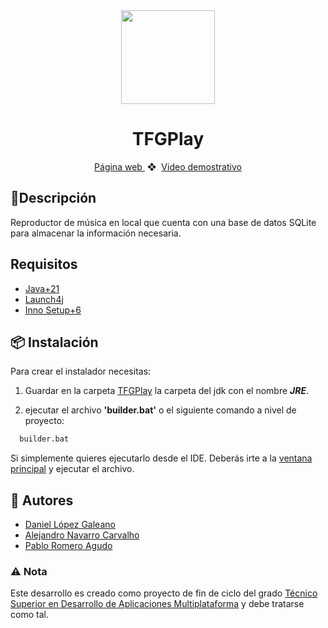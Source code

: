 <div align="center">
  <a href="https://tfg-play-web.vercel.app">
    <img src="./TFG/favicon.ico" width="150" height="150">
  </a>
  <h1>TFGPlay</h1>
</div>

<div align="center">
  <a href="https://tfg-play-web.vercel.app/">
    Página web
  </a>
  <span>&nbsp;❖&nbsp;</span>
  <a href="https://drive.google.com/file/d/1dOD629cpYewjJrCZTxDvenyss9KSqopf/view">
    Video demostrativo
  </a>
</div>

## 📒Descripción

Reproductor de música en local que cuenta con una base de datos SQLite para almacenar la información necesaria.

## Requisitos

- [Java+21](https://www.oracle.com/java/technologies/downloads/#java21)
- [Launch4j](https://launch4j.sourceforge.net/)
- [Inno Setup+6](https://jrsoftware.org/isdl.php)

## 📦 Instalación

Para crear el instalador necesitas:

1.  Guardar en la carpeta [TFGPlay](./TFG/TFGPlay/) la carpeta del jdk con el nombre **_JRE_**.

2.  ejecutar el archivo **'builder.bat'** o el siguiente comando a nivel de proyecto:

```bash
  builder.bat
```

Si simplemente quieres ejecutarlo desde el IDE. Deberás irte a la [ventana principal](./src/main/java/view/VentanaPrincipal.java) y ejecutar el archivo.

## 📄 Autores

- [Daniel López Galeano](https://github.com/DaniLopez02)
- [Alejandro Navarro Carvalho](https://github.com/alexnavarro)
- [Pablo Romero Agudo](https://github.com/PabloRomeroAgudo)

### ⚠️ Nota

Este desarrollo es creado como proyecto de fin de ciclo del grado [Técnico Superior en Desarrollo de Aplicaciones Multiplataforma](https://todofp.es/que-estudiar/loe/informatica-comunicaciones/des-aplicaciones-multiplataforma.html) y debe tratarse como tal.
